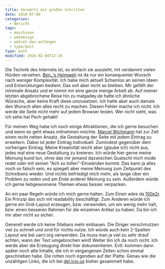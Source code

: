 ```yaml
---
title: Vorwärts mit großen Schritten
date: 2010-07-09
categories:
  - Bericht
tags:
  - maschinen
  - webdesign
  - wehret-den-anfängen
  - type/post
type: post
modified: 2024-02-04T12:34
---
```


Die Technik des Internets ist, so einfach sie aussieht, mit verdammt vielen Hürden versehen. [Ben\_'s Heimweh](http://anmutunddemut.de/2010/07/08/heimweh-der-quelltext-ist-meine-oberfla) ist da nur ein konsequenter Wunsch nach weniger Komplexität. Ich habe mich aktuell Schamlos an seinen Ideen und Entwicklungen bedient. Das soll aber nicht so bleiben. Mir gefällt der minimale Ansatz und er nimmt mir eine ganze menge Arbeit ab. Auf meiner letzten abgebrochene Reise hin zu malgadey.de hatte ich ähnliche Wünsche, aber keine Kraft diese umzusetzen. Ich hatte aber auch damals den Wunsch allen alles recht zu machen. Diesen Fehler mache ich nicht. Ich werde die Seite nicht mehr auf jedem Browser testen. Wer nicht sieht, was ich sehe hat Pech gehabt!

Für meinen Weg habe ich noch einige Attraktionen, die ich gerne besuchen und wenn es geht etwas mitnehmen möchte. [Marcel Wichmann](http://uarrr.org/) hat zur Zeit einen recht netten Ansatz, die Gestaltung der Seite mit jedem Eintrag zu erweitern. Dabei ist jeder Eintrag individuell. Zumindest gegenüber dem vorherigen Eintrag. Meine Kreativität reicht aber (glaube ich) nicht aus, jedes mal eine neue Gestaltung zu kreieren. Ich würde hier gerne meine Meinung kund tun, ohne das mir jemand dazwischen Quatscht mich müde redet oder mit seinen "Ach so tollen"-Einwänden kommt. Das kann ja alles noch so falsch sein, es spiegelt aber meine Meinung zum Zeitpunkt des Schreibens wieder. Und nichts befriedigt mich mehr, als lange über ein Problem zu reden und am Ende anderer Meinung zu sein. Außerdem würde ich gerne liebgewonnene Themen etwas besser verpacken.

An ein paar Regeln würde ich mich gerne halten. Zum Einen wäre da [100e2r](http://informationarchitects.jp/100e2r/). Ein Prinzip das sich mit readability beschäftigt. Zum Anderen würde ich gerne ein Grid-Layout erzeugen, bzw. verwenden, um ein wenig mehr halt, bzw. einen besseren Rahmen für die einzelnen Artikel zu haben. Da bin ich mir aber nicht so sicher.

Generell werde ich keine Sitebars mehr einbauen. Die Dinger verschmutzen viel zu schnell und sind für nichts nutze. Ich würde auch kein 2-Spalten Layout wie bei uarrr.org verwenden. Da muss man ja viel zu sehr drauf achten, wann der Text umgebrochen wird! Weiter bin ich da noch nicht. Ich werde aber die Erzeugung direkt hier dokumentieren. Evtl. kommen dann später noch alte Inhalte, die ich in vergangenen Zeiten schon einmal geschrieben habe. Die rotten noch irgendwo auf der Platte. Genau wie die unzähligen Links, die ich bei [del.icio.us](http://del.icio.us/ma2dog) bisher gesammelt habe.
